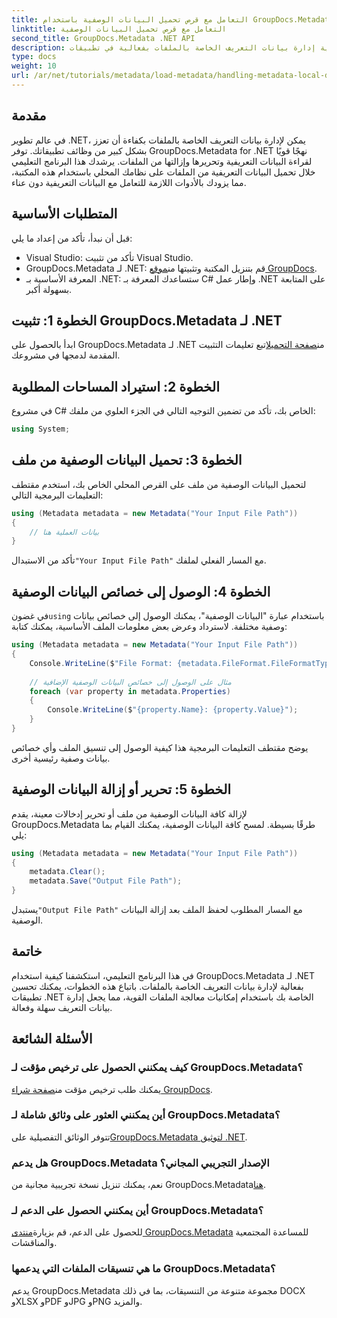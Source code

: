 ```yaml
---
title: التعامل مع قرص تحميل البيانات الوصفية باستخدام GroupDocs.Metadata في .NET
linktitle: التعامل مع قرص تحميل البيانات الوصفية
second_title: GroupDocs.Metadata .NET API
description: اكتشف كيفية إدارة بيانات التعريف الخاصة بالملفات بفعالية في تطبيقات .NET باستخدام GroupDocs.Metadata. يرشدك هذا الدليل الشامل خلال عملية التثبيت، والوصول إلى خصائص البيانات التعريفية.
type: docs
weight: 10
url: /ar/net/tutorials/metadata/load-metadata/handling-metadata-local-disk/
---
```

## مقدمة

في عالم تطوير .NET، يمكن لإدارة بيانات التعريف الخاصة بالملفات بكفاءة أن تعزز بشكل كبير من وظائف تطبيقاتك. توفر GroupDocs.Metadata for .NET نهجًا قويًا لقراءة البيانات التعريفية وتحريرها وإزالتها من الملفات. يرشدك هذا البرنامج التعليمي خلال تحميل البيانات التعريفية من الملفات على نظامك المحلي باستخدام هذه المكتبة، مما يزودك بالأدوات اللازمة للتعامل مع البيانات التعريفية دون عناء.

## المتطلبات الأساسية

قبل أن نبدأ، تأكد من إعداد ما يلي:

- Visual Studio: تأكد من تثبيت Visual Studio.
-  GroupDocs.Metadata لـ .NET: قم بتنزيل المكتبة وتثبيتها من[موقع GroupDocs](https://releases.groupdocs.com/metadata/net/).
- المعرفة الأساسية بـ .NET: ستساعدك المعرفة بـ C# وإطار عمل .NET على المتابعة بسهولة أكبر.

## الخطوة 1: تثبيت GroupDocs.Metadata لـ .NET

 ابدأ بالحصول على GroupDocs.Metadata لـ .NET من[صفحة التحميل](https://releases.groupdocs.com/metadata/net/)اتبع تعليمات التثبيت المقدمة لدمجها في مشروعك.

## الخطوة 2: استيراد المساحات المطلوبة

في مشروع C# الخاص بك، تأكد من تضمين التوجيه التالي في الجزء العلوي من ملفك:

```csharp
using System;
```

## الخطوة 3: تحميل البيانات الوصفية من ملف

لتحميل البيانات الوصفية من ملف على القرص المحلي الخاص بك، استخدم مقتطف التعليمات البرمجية التالي:

```csharp
using (Metadata metadata = new Metadata("Your Input File Path"))
{
    // بيانات العملية هنا
}
```

 تأكد من الاستبدال`"Your Input File Path"` مع المسار الفعلي لملفك.

## الخطوة 4: الوصول إلى خصائص البيانات الوصفية

 في غضون`using` باستخدام عبارة "البيانات الوصفية"، يمكنك الوصول إلى خصائص بيانات وصفية مختلفة. لاسترداد وعرض بعض معلومات الملف الأساسية، يمكنك كتابة:

```csharp
using (Metadata metadata = new Metadata("Your Input File Path"))
{
    Console.WriteLine($"File Format: {metadata.FileFormat.FileFormatType}");
    
    // مثال على الوصول إلى خصائص البيانات الوصفية الإضافية
    foreach (var property in metadata.Properties)
    {
        Console.WriteLine($"{property.Name}: {property.Value}");
    }
}
```

يوضح مقتطف التعليمات البرمجية هذا كيفية الوصول إلى تنسيق الملف وأي خصائص بيانات وصفية رئيسية أخرى. 

## الخطوة 5: تحرير أو إزالة البيانات الوصفية

لإزالة كافة البيانات الوصفية من ملف أو تحرير إدخالات معينة، يقدم GroupDocs.Metadata طرقًا بسيطة. لمسح كافة البيانات الوصفية، يمكنك القيام بما يلي:

```csharp
using (Metadata metadata = new Metadata("Your Input File Path"))
{
    metadata.Clear();
    metadata.Save("Output File Path");
}
```

 يستبدل`"Output File Path"` مع المسار المطلوب لحفظ الملف بعد إزالة البيانات الوصفية.

## خاتمة

في هذا البرنامج التعليمي، استكشفنا كيفية استخدام GroupDocs.Metadata لـ .NET بفعالية لإدارة بيانات التعريف الخاصة بالملفات. باتباع هذه الخطوات، يمكنك تحسين تطبيقات .NET الخاصة بك باستخدام إمكانيات معالجة الملفات القوية، مما يجعل إدارة بيانات التعريف سهلة وفعالة.

## الأسئلة الشائعة

### كيف يمكنني الحصول على ترخيص مؤقت لـ GroupDocs.Metadata؟
 يمكنك طلب ترخيص مؤقت من[صفحة شراء GroupDocs](https://purchase.groupdocs.com/temporary-license/).

### أين يمكنني العثور على وثائق شاملة لـ GroupDocs.Metadata؟
 تتوفر الوثائق التفصيلية على[GroupDocs.Metadata لتوثيق .NET](https://reference.groupdocs.com/metadata/net/).

### هل يدعم GroupDocs.Metadata الإصدار التجريبي المجاني؟
 نعم، يمكنك تنزيل نسخة تجريبية مجانية من GroupDocs.Metadata[هنا](https://releases.groupdocs.com/).

### أين يمكنني الحصول على الدعم لـ GroupDocs.Metadata؟
 للحصول على الدعم، قم بزيارة[منتدى GroupDocs.Metadata](https://forum.groupdocs.com/c/metadata/14) للمساعدة المجتمعية والمناقشات.

### ما هي تنسيقات الملفات التي يدعمها GroupDocs.Metadata؟
يدعم GroupDocs.Metadata مجموعة متنوعة من التنسيقات، بما في ذلك DOCX وXLSX وPDF وJPG وPNG والمزيد.